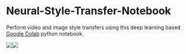 # Neural-Style-Transfer-Notebook
Perform video and image style transfers using this deep learning based <a href="https://colab.research.google.com/notebooks/welcome.ipynb" target="_blank">Google Colab</a> python notebook.
<br> 
<div><img src="https://storage.googleapis.com/marketing-files/colab-notebooks/style-transfer/alex-grey-painting.jpg" /><img src="https://storage.googleapis.com/marketing-files/colab-notebooks/style-transfer/alex-grey-painting.jpg" /></div>
